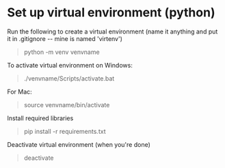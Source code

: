 # Set up virtual environment (python)
Run the following to create a virtual environment (name it anything and put it in .gitignore -- mine is named 'virtenv')
> python -m venv venvname

To activate virtual environment on Windows:  
> ./venvname/Scripts/activate.bat

For Mac:  
> source venvname/bin/activate  

Install required libraries
> pip install -r requirements.txt  

Deactivate virtual environment (when you're done)
> deactivate